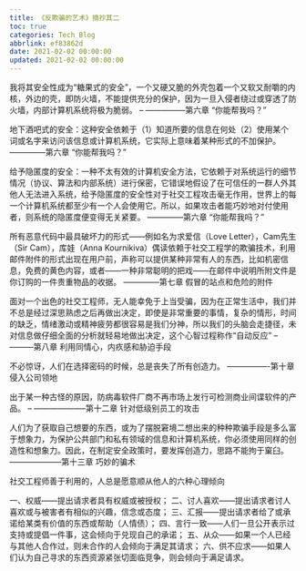```yaml
---
title: 《反欺骗的艺术》摘抄其二
toc: true
categories: Tech Blog
abbrlink: ef83862d
date: 2021-02-02 00:00:00
updated: 2021-02-02 00:00:00
---
```


我将其安全性成为“糖果式的安全”，一个又硬又脆的外壳包着一个又软又耐嚼的内核，外边的壳，即防火墙，不能提供充分的保护，因为一旦入侵者绕过或穿透了防火墙，内部计算机系统将极为脆弱。 – —————第六章 “你能帮我吗？”

地下酒吧式的安全：这种安全依赖于（1）知道所要的信息在何处（2）使用某个词或名字来访问该信息或计算机系统，它实际上意味着某种形式的不加保护。 ————–第六章 “你能帮我吗？”

给予隐匿度的安全：一种不太有效的计算机安全方法，它依赖于对系统运行的细节情况（协议、算法和内部系统）进行保密，它错误地假设了在可信任的一群人外其他人无法进入系统，给予隐匿度的安全性对于社交工程攻击毫无作用，世界上的每一个计算机系统都至少有一个人会使用它。所以，如果攻击者能巧妙地对付使用者，则系统的隐匿度便变得无关紧要。 ————–第六章 “你能帮我吗？”

<!--more-->

所有恶意代码中最具破坏力的形式——例如名为求爱信（Love Letter），Cam先生（Sir Cam），库娃（Anna Kournikiva）偶读依赖于社交工程学的欺骗技术，利用邮件附件的形式出现在用户前，声称可以提供某种非常有人的东西，比如机密信息，免费的黄色内容，或者——一种非常聪明的把戏——在邮件中说明所附文件是你订购的一件贵重物品的收据。 ————–第七章 假冒的站点和危险的附件

面对一个出色的社交工程师，无人能幸免于上当受骗，因为在正常生活中，我们并不总是经过深思熟虑之后再做出决定，即使是非常重要的事情，复杂的情形，时间的缺乏，情绪激动或精神疲劳都很容易是我们分神，所以我们的头脑会走捷径，未对信息做仔细全面的分析就轻易地做出决定，这个心智过程称作“自动反应” – ———第八章 利用同情心，内疚感和胁迫手段

不必惊讶，人们在选择密码的时候，总是丧失了所有创造力。 —————-第十章 侵入公司领地

出于某一种古怪的原因，防病毒软件厂商不再市场上发行可检测商业间谍软件的产品。 – ——————–第十二章 针对低级别员工的攻击

人们为了获取自己想要的东西，或为了摆脱窘境二想出来的种种欺骗手段是多么富于想象力，为保护公共部门和私有领域的信息和计算机系统，你必须使用同样的创造性和想象力。因此，在制定安全政策时，要发挥创造力，思路不能拘于窠臼。 ——————–第十三章 巧妙的骗术

社交工程师善于利用的，人总是愿意顺从他人的六种心理倾向

一、权威——提出请求者具有权威或被授权；
二、讨人喜欢——提出请求者讨人喜欢或与被害者有相似的兴趣，信念或态度；
三、汇报——提出请求者给了或承诺给某类有价值的东西或帮助（人情债）；
四、言行一致——人们一旦公开表示过支持或提倡一件事，这会倾向于兑现自己的承诺；
五、从众——如果一个人已经与其他人合作过，则未合作的人会倾向于满足其请求；
六、供不应求——如果人们认为自己寻求的东西资源紧张切面临竞争，则会倾向于满足请求。
